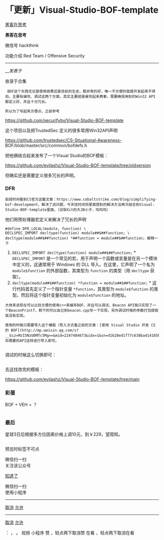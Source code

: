 #  「更新」Visual-Studio-BOF-template

[ 黑客在思考 ](javascript:void\(0\);)

**黑客在思考** ![]()

微信号 hackthink

功能介绍 Red Team / Offensive Security

____

___发表于_

收录于合集

     BOF这个东西无论是使用效果还是目前的生态，都非常的好，唯一不方便的就是开发起来不得劲，主要有编写、调试这两个方面，其实主要就是编写起来费事，需要确保用到的Win32 API都定义好，并且十分冗长。

    所以为了写起来方便点，之前参考 

https://github.com/securifybv/Visual-Studio-BOF-template

这个项目以及把TrustedSec 定义的很多常用Win32API声明

https://github.com/trustedsec/CS-Situational-Awareness-
BOF/blob/master/src/common/bofdefs.h

把他俩结合起来发布了一个Visual Studio的BOF模板：

https://github.com/evilashz/Visual-Studio-BOF-template/tree/oldversion

但确实还是需要定义很多冗长的声明。

### DFR

    前段时间看到CS官方这篇文章：https://www.cobaltstrike.com/blog/simplifying-bof-development，解决了这问题，今天找时间将里面提到的解决方法再次结合到Visual-Studio-BOF-template里面。（没有Kit的大JB小子，呜呜呜）

他们用预处理器宏定义来解决了冗长的声明

    
    
    #define DFR_LOCAL(module, function) \  
    DECLSPEC_IMPORT decltype(function) module##$##function; \  
    decltype(module##$##function) *##function = module##$##function; 解释一下  
    

  1. `DECLSPEC_IMPORT decltype(function) module##$##function;`
    * `DECLSPEC_IMPORT` 是一个常见的宏，用于声明一个函数或变量是在另一个模块中定义的，这通常用于 Windows 的 DLL 导入。在这里，它声明了一个名为 `module$function` 的外部函数，其类型为 `function` 的类型（用 `decltype` 获取）。
  2. `decltype(module##$##function) *function = module##$##function;`
    * 这行代码首先定义了一个指针变量 `*function`，其类型为 `module$function` 的类型。然后将这个指针变量初始化为 `module$function` 的地址。

    大体来说现在可以比较方便的使用c++来编写BOF、并且可以调试、Beacon API我只实现了一个BeaconPrintf，剩下的可以自己到beacon.cpp写一下实现，另外调试时候的参数打包提取我没有实现。

    使用的时候只需要导入这个模板（导入方式看之前的文章：[使用 Visual Studio 开发 CS 的 BOF](http://mp.weixin.qq.com/s?__biz=MzI5NzU0MTc5Mg==&mid=2247484673&idx=1&sn=d1628ed1f77c638ba414185bfeabf8ee&chksm=ecb2cccedbc545d89bd098632be7fb23c273e585a4f2167089b39d483c42deac13b6078ba3b5&scene=21#wechat_redirect)），将需要的API这样进行导入即可。

![]()

调试的时候这么切换即可：

![]()

  

去这找改完的模板：

https://github.com/evilashz/Visual-Studio-BOF-template/tree/main

### 彩蛋

BOF + VEH = ？

![]()

### 最后

星球3日后根据多方位因素价格上调10元，到￥229，望周知。

![]()

  

  

预览时标签不可点

微信扫一扫  
关注该公众号

[知道了](javascript:;)

微信扫一扫  
使用小程序

****

[取消](javascript:void\(0\);) [允许](javascript:void\(0\);)

****

[取消](javascript:void\(0\);) [允许](javascript:void\(0\);)

： ， 。   视频 小程序 赞 ，轻点两下取消赞 在看 ，轻点两下取消在看

